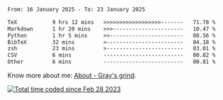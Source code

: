 <!--START_SECTION:waka-->

```txt
From: 16 January 2025 - To: 23 January 2025

TeX           9 hrs 12 mins   >>>>>>>>>>>>>>>>>>-------   71.78 %
Markdown      1 hr 20 mins    >>>----------------------   10.47 %
Python        1 hr 5 mins     >>-----------------------   08.56 %
BibTeX        32 mins         >------------------------   04.18 %
zsh           23 mins         >------------------------   03.01 %
CSV           6 mins          -------------------------   00.82 %
Other         6 mins          -------------------------   00.81 %
```

<!--END_SECTION:waka-->

<!-- [![grayxu's github stats](https://github-readme-stats.vercel.app/api?username=grayxu&count_private=true&show_icons=true)](https://github.com/grayxu) -->

Know more about me: [About - Gray's grind](https://www.grayxu.cn/).
<p align="left">
  <a href="https://wakatime.com/@c69eb31e-43a1-463f-8968-c3449e386f57"><img src="https://wakatime.com/badge/user/c69eb31e-43a1-463f-8968-c3449e386f57.svg" title="Total time coded since Feb 28 2023" /></a>
</p>

